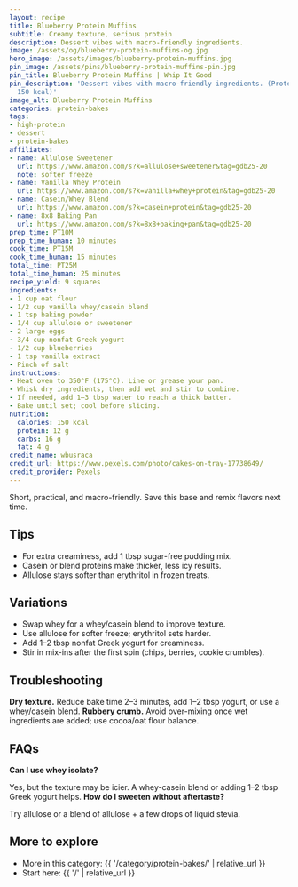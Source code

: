 ```yaml
---
layout: recipe
title: Blueberry Protein Muffins
subtitle: Creamy texture, serious protein
description: Dessert vibes with macro-friendly ingredients.
image: /assets/og/blueberry-protein-muffins-og.jpg
hero_image: /assets/images/blueberry-protein-muffins.jpg
pin_image: /assets/pins/blueberry-protein-muffins-pin.jpg
pin_title: Blueberry Protein Muffins | Whip It Good
pin_description: 'Dessert vibes with macro-friendly ingredients. (Protein: 12 g, Calories:
  150 kcal)'
image_alt: Blueberry Protein Muffins
categories: protein-bakes
tags:
- high-protein
- dessert
- protein-bakes
affiliates:
- name: Allulose Sweetener
  url: https://www.amazon.com/s?k=allulose+sweetener&tag=gdb25-20
  note: softer freeze
- name: Vanilla Whey Protein
  url: https://www.amazon.com/s?k=vanilla+whey+protein&tag=gdb25-20
- name: Casein/Whey Blend
  url: https://www.amazon.com/s?k=casein+protein&tag=gdb25-20
- name: 8x8 Baking Pan
  url: https://www.amazon.com/s?k=8x8+baking+pan&tag=gdb25-20
prep_time: PT10M
prep_time_human: 10 minutes
cook_time: PT15M
cook_time_human: 15 minutes
total_time: PT25M
total_time_human: 25 minutes
recipe_yield: 9 squares
ingredients:
- 1 cup oat flour
- 1/2 cup vanilla whey/casein blend
- 1 tsp baking powder
- 1/4 cup allulose or sweetener
- 2 large eggs
- 3/4 cup nonfat Greek yogurt
- 1/2 cup blueberries
- 1 tsp vanilla extract
- Pinch of salt
instructions:
- Heat oven to 350°F (175°C). Line or grease your pan.
- Whisk dry ingredients, then add wet and stir to combine.
- If needed, add 1–3 tbsp water to reach a thick batter.
- Bake until set; cool before slicing.
nutrition:
  calories: 150 kcal
  protein: 12 g
  carbs: 16 g
  fat: 4 g
credit_name: wbusraca
credit_url: https://www.pexels.com/photo/cakes-on-tray-17738649/
credit_provider: Pexels
---
```

Short, practical, and macro-friendly. Save this base and remix flavors next time.

## Tips
- For extra creaminess, add 1 tbsp sugar-free pudding mix.
- Casein or blend proteins make thicker, less icy results.
- Allulose stays softer than erythritol in frozen treats.

## Variations
- Swap whey for a whey/casein blend to improve texture.
- Use allulose for softer freeze; erythritol sets harder.
- Add 1–2 tbsp nonfat Greek yogurt for creaminess.
- Stir in mix-ins after the first spin (chips, berries, cookie crumbles).

## Troubleshooting
**Dry texture.** Reduce bake time 2–3 minutes, add 1–2 tbsp yogurt, or use a whey/casein blend.
**Rubbery crumb.** Avoid over-mixing once wet ingredients are added; use cocoa/oat flour balance.

## FAQs
**Can I use whey isolate?**

Yes, but the texture may be icier. A whey-casein blend or adding 1–2 tbsp Greek yogurt helps.
**How do I sweeten without aftertaste?**

Try allulose or a blend of allulose + a few drops of liquid stevia.

## More to explore
- More in this category: {{ '/category/protein-bakes/' | relative_url }}
- Start here: {{ '/' | relative_url }}
